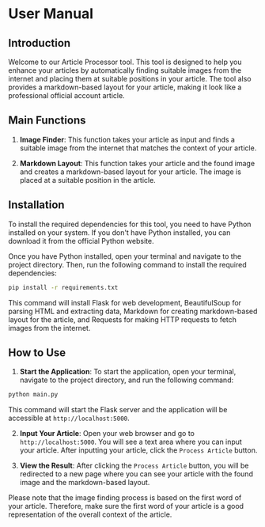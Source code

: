 # User Manual

## Introduction

Welcome to our Article Processor tool. This tool is designed to help you enhance your articles by automatically finding suitable images from the internet and placing them at suitable positions in your article. The tool also provides a markdown-based layout for your article, making it look like a professional official account article. 

## Main Functions

1. **Image Finder**: This function takes your article as input and finds a suitable image from the internet that matches the context of your article.

2. **Markdown Layout**: This function takes your article and the found image and creates a markdown-based layout for your article. The image is placed at a suitable position in the article.

## Installation

To install the required dependencies for this tool, you need to have Python installed on your system. If you don't have Python installed, you can download it from the official Python website.

Once you have Python installed, open your terminal and navigate to the project directory. Then, run the following command to install the required dependencies:

```bash
pip install -r requirements.txt
```

This command will install Flask for web development, BeautifulSoup for parsing HTML and extracting data, Markdown for creating markdown-based layout for the article, and Requests for making HTTP requests to fetch images from the internet.

## How to Use

1. **Start the Application**: To start the application, open your terminal, navigate to the project directory, and run the following command:

```bash
python main.py
```

This command will start the Flask server and the application will be accessible at `http://localhost:5000`.

2. **Input Your Article**: Open your web browser and go to `http://localhost:5000`. You will see a text area where you can input your article. After inputting your article, click the `Process Article` button.

3. **View the Result**: After clicking the `Process Article` button, you will be redirected to a new page where you can see your article with the found image and the markdown-based layout.

Please note that the image finding process is based on the first word of your article. Therefore, make sure the first word of your article is a good representation of the overall context of the article.